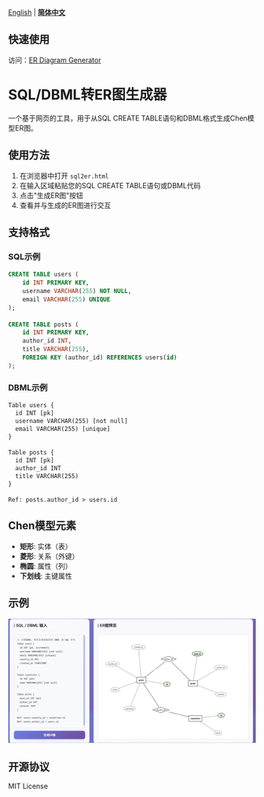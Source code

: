 [English](README.en.md) | [**简体中文**](README.md)

## 快速使用

访问：[ER Diagram Generator](https://ystemsrx.github.io/ER_diagram_generator/sql2er.html)

# SQL/DBML转ER图生成器

一个基于网页的工具，用于从SQL CREATE TABLE语句和DBML格式生成Chen模型ER图。

## 使用方法

1. 在浏览器中打开 `sql2er.html`
2. 在输入区域粘贴您的SQL CREATE TABLE语句或DBML代码
3. 点击"生成ER图"按钮
4. 查看并与生成的ER图进行交互

## 支持格式

### SQL示例
```sql
CREATE TABLE users (
    id INT PRIMARY KEY,
    username VARCHAR(255) NOT NULL,
    email VARCHAR(255) UNIQUE
);

CREATE TABLE posts (
    id INT PRIMARY KEY,
    author_id INT,
    title VARCHAR(255),
    FOREIGN KEY (author_id) REFERENCES users(id)
);
```

### DBML示例
```dbml
Table users {
  id INT [pk]
  username VARCHAR(255) [not null]
  email VARCHAR(255) [unique]
}

Table posts {
  id INT [pk]
  author_id INT
  title VARCHAR(255)
}

Ref: posts.author_id > users.id
```

## Chen模型元素

- **矩形**: 实体（表）
- **菱形**: 关系（外键）
- **椭圆**: 属性（列）
- **下划线**: 主键属性

## 示例

![示例1](https://github.com/ystemsrx/ER_diagram_generator/blob/master/assets/eg1.png?raw=true)

## 开源协议

MIT License 